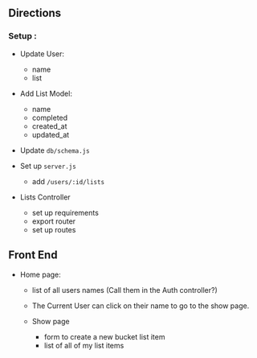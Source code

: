 ## Directions

### Setup :
- Update User:
  - name
  - list
- Add List Model:
  - name
  - completed
  - created_at
  - updated_at
- Update `db/schema.js`

- Set up `server.js`
  - add `/users/:id/lists`

- Lists Controller
  - set up requirements
  - export router
  - set up routes


## Front End

- Home page:
  - list of all users names (Call them in the Auth controller?)
  - The Current User can click on their name to go to the show page.

  - Show page
    - form to create a new bucket list item
    - list of all of my list items

